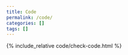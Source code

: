 ```yaml
---
title: Code
permalink: /code/
categories: []
tags: []
---
```


{% include_relative code/check-code.html %}
